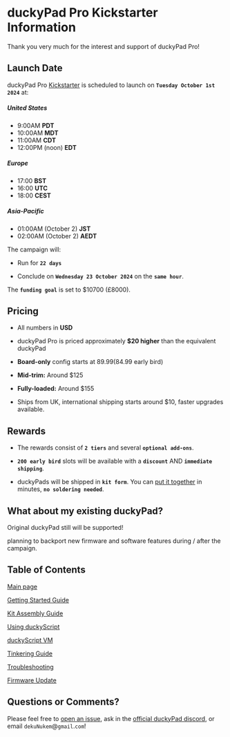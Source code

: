 # duckyPad Pro Kickstarter Information

Thank you very much for the interest and support of duckyPad Pro!

## Launch Date

duckyPad Pro [Kickstarter](https://www.kickstarter.com/projects/dekunukem/duckypad-pro-advanced-macro-scripting-beyond-qmk-via) is scheduled to launch on **`Tuesday October 1st 2024`** at:

##### United States

* 9:00AM **PDT**
* 10:00AM **MDT**
* 11:00AM **CDT**
* 12:00PM (noon) **EDT**

##### Europe

* 17:00 **BST**
* 16:00 **UTC**
* 18:00 **CEST**

##### Asia-Pacific

* 01:00AM (October 2) **JST**
* 02:00AM (October 2) **AEDT**

The campaign will:

* Run for **`22 days`**

* Conclude on **`Wednesday 23 October 2024`** on the **`same hour`**.

The **`funding goal`** is set to $10700 (£8000).

## Pricing

* All numbers in **USD**

* duckyPad Pro is priced approximately **$20 higher** than the equivalent duckyPad

* **Board-only** config starts at $89.99 ($84.99 early bird)

* **Mid-trim:** Around $125

* **Fully-loaded:** Around $155

* Ships from UK, international shipping starts around $10, faster upgrades available.

## Rewards

* The rewards consist of **`2 tiers`** and several **`optional add-ons`**.

* **`200 early bird`** slots will be available with a **`discount`** AND **`immediate shipping`**.

* duckyPads will be shipped in **`kit form`**. You can [put it together](kit_assembly.md) in minutes, **`no soldering needed`**.

## What about my existing duckyPad?

Original duckyPad still will be supported!

planning to backport new firmware and software features during / after the campaign.

## Table of Contents

[Main page](../README.md)

[Getting Started Guide](getting_started.md)

[Kit Assembly Guide](kit_assembly.md)

[Using duckyScript](duckyscript_info.md)

[duckyScript VM](bytecode_vm.md)

[Tinkering Guide](tinkering_guide.md)

[Troubleshooting](troubleshooting.md)

[Firmware Update](fw_update.md)

## Questions or Comments?

Please feel free to [open an issue](https://github.com/dekuNukem/duckypad-pro/issues), ask in the [official duckyPad discord](https://discord.gg/4sJCBx5), or email `dekuNukem`@`gmail`.`com`!
